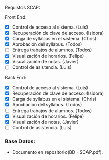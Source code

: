 Requistos SCAP:

Front End:

- [x] Control de acceso al sistema. (Luis)
- [x] Recuperación de clave de acceso. (Isidora)
- [x] Carga de syllabus en el sistema. (Chris)
- [x] Aprobación del syllabus. (Todos)
- [ ] Entrega trabajos de alumnos. (Todos)
- [x] Visualización de horarios. (Felipe)
- [x] Visualización de notas. (Javier)
- [ ] Control de asistencia. (Luis)

Back End:

- [x] Control de acceso al sistema. (Luis)
- [x] Recuperación de clave de acceso. (Isidora)
- [x] Carga de syllabus en el sistema. (Chris)
- [x] Aprobación del syllabus. (Todos)
- [ ] Entrega trabajos de alumnos. (Todos)
- [x] Visualización de horarios. (Felipe)
- [x] Visualización de notas. (Javier)
- [ ] Control de asistencia. (Luis)

### Base Datos:

- Documento en repositorio(BD - SCAP.pdf).

